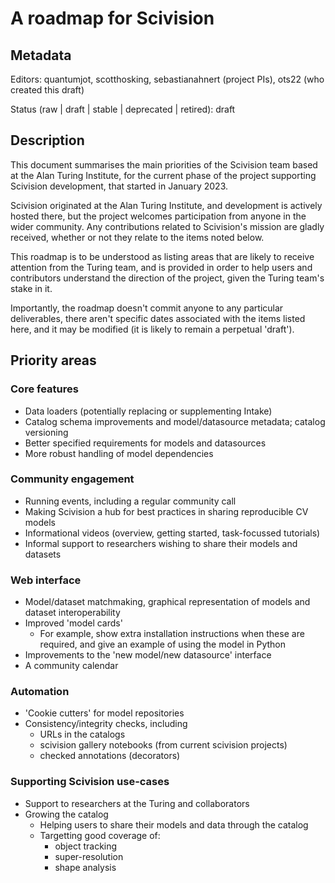 # A roadmap for Scivision

## Metadata

Editors:
  quantumjot, scotthosking, sebastianahnert (project PIs), ots22 (who
  created this draft)

Status (raw | draft | stable | deprecated | retired):
  draft

## Description

This document summarises the main priorities of the Scivision team
based at the Alan Turing Institute, for the current phase of the
project supporting Scivision development, that started in January
2023.

Scivision originated at the Alan Turing Institute, and development is
actively hosted there, but the project welcomes participation from
anyone in the wider community. Any contributions related to
Scivision's mission are gladly received, whether or not they relate to
the items noted below.

This roadmap is to be understood as listing areas that are likely to
receive attention from the Turing team, and is provided in order to
help users and contributors understand the direction of the project,
given the Turing team's stake in it.

Importantly, the roadmap doesn't commit anyone to any particular
deliverables, there aren't specific dates associated with the items
listed here, and it may be modified (it is likely to remain a
perpetual 'draft').

## Priority areas

### Core features

  - Data loaders (potentially replacing or supplementing Intake)
  - Catalog schema improvements and model/datasource metadata; catalog
    versioning
  - Better specified requirements for models and datasources
  - More robust handling of model dependencies

### Community engagement

  - Running events, including a regular community call
  - Making Scivision a hub for best practices in sharing reproducible
    CV models
  - Informational videos (overview, getting started, task-focussed
    tutorials)
  - Informal support to researchers wishing to share their models and
    datasets

### Web interface

  - Model/dataset matchmaking, graphical representation of models and
    dataset interoperability
  - Improved 'model cards'
      - For example, show extra installation instructions when these 
        are required, and give an example of using the model in Python
  - Improvements to the 'new model/new datasource' interface
  - A community calendar

### Automation

  - 'Cookie cutters' for model repositories
  - Consistency/integrity checks, including
      - URLs in the catalogs
      - scivision gallery notebooks (from current scivision projects)
      - checked annotations (decorators)

### Supporting Scivision use-cases

  - Support to researchers at the Turing and collaborators
  - Growing the catalog
    - Helping users to share their models and data through the catalog
    - Targetting good coverage of:
      - object tracking
      - super-resolution
      - shape analysis
